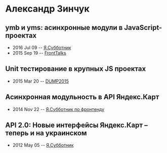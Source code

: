 # Александр Зинчук

## ymb и yms: асинхронные модули в JavaScript-проектах
- 2016 Jul 09 -- [Я.Субботник](https://events.yandex.ru/lib/talks/3682/)    
- 2015 Sep 19 -- [FrontTalks](https://events.yandex.ru/lib/talks/3055/)    
## Unit тестирование в крупных JS проектах
- 2015 Mar 20 -- [DUMP2015](https://www.youtube.com/watch?v=9t_1AOCdMXU)    
## Асинхронная модульность в API Яндекс.Карт
- 2014 Nov 22 -- [Я.Субботник по фронтенду](https://events.yandex.ru/lib/talks/2593/)    
## API 2.0: Новые интерфейсы Яндекс.Карт – теперь и на украинском
- 2012 May 05 -- [Я.Субботник](https://events.yandex.ru/lib/talks/110/)    
